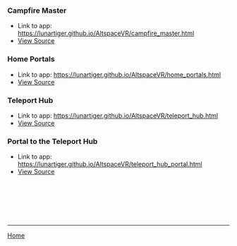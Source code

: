 <p>
	<h3>Campfire Master</h3>
		<ul>
			<li>Link to app: <a href="https://lunartiger.github.io/AltspaceVR/campfire_master.html">https://lunartiger.github.io/AltspaceVR/campfire_master.html</a></li>
			<li><a href="https://github.com/LunarTiger/AltspaceVR/blob/master/campfire_master.html">View Source</a></li>
			</ul>
	<h3>Home Portals</h3>
		<ul>
			<li>Link to app: <a href="https://lunartiger.github.io/AltspaceVR/home_portals.html">https://lunartiger.github.io/AltspaceVR/home_portals.html</a></li>
			<li><a href="https://github.com/LunarTiger/AltspaceVR/blob/master/home_portals.html">View Source</a></li>
		</ul>
	<h3>Teleport Hub</h3>
		<ul>
			<li>Link to app: <a href="https://lunartiger.github.io/AltspaceVR/teleport_hub.html">https://lunartiger.github.io/AltspaceVR/teleport_hub.html</a></li>
			<li><a href="https://github.com/LunarTiger/AltspaceVR/blob/master/teleport_hub.html">View Source</a></li>
		</ul>
	<h3>Portal to the Teleport Hub</h3>
		<ul>
			<li>Link to app: <a href="https://lunartiger.github.io/AltspaceVR/teleport_hub_portal.html">https://lunartiger.github.io/AltspaceVR/teleport_hub_portal.html</a></li>
			<li><a href="https://github.com/LunarTiger/AltspaceVR/blob/master/teleport_hub_portal.html">View Source</a></li>
		</ul>
	<br><br><br><br><br>
	<hr />
	<a href="https://lunartiger.github.io/home/">Home</a>
</p>
